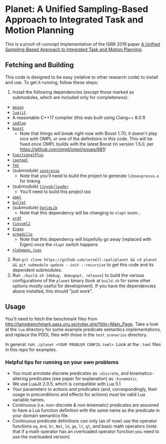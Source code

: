 # Planet: A Unified Sampling-Based Approach to Integrated Task and Motion Planning

This is a proof-of-concept implementation of the ISRR 2019 paper [A Unified Sampling-Based Approach
to Integrated Task and Motion
Planning](https://wbthomason.github.io/papers/isrr2019_unifiedtamp.pdf).

## Fetching and Building

This code is designed to be easy (relative to other research code) to install and use. To get it
running, follow these steps:

1. Install the following dependencies (except those marked as submodules, which are included only
   for completeness):
  - [`meson`](https://mesonbuild.com/)
  - [`luajit`](https://luajit.org/)
  - A reasonable C++17 compiler (this was built using Clang++ 8.0.1)
  - [`spdlog`](https://github.com/gabime/spdlog)
  - [`boost`](https://www.boost.org/)
    - Note that things will break right now with Boost 1.70; it doesn't play nice with OMPL or one
      of the definitions in this code. This will be fixed once OMPL builds with the latest Boost (in
      version 1.5.0, per https://github.com/ompl/ompl/issues/681)
  - [`FunctionalPlus`](https://github.com/Dobiasd/FunctionalPlus)
  - [`cpptoml`](https://github.com/skystrife/cpptoml)
  - [`fmt`](https://github.com/fmtlib/fmt)
  - (submodule) [`sexpresso`](https://github.com/BitPuffin/sexpresso)
    - Note that you'll need to build the project to generate `libsexpresso.o` for linking
  - (submodule) [`tinyobjloader`](https://github.com/syoyo/tinyobjloader)
      - You'll need to build this project too
  - [`ompl`](https://ompl.kavrakilab.org/)
  - [`bullet`](https://github.com/bulletphysics/bullet3)
  - (submodule) [`OptimLib`](https://github.com/kthohr/optim)
    - Note that this dependency will be changing to `nlopt` soon...
  - [`urdf`](https://github.com/ros/urdfdom)
  - [`tinyxml2`](https://github.com/leethomason/tinyxml2)
  - [`Eigen`](http://eigen.tuxfamily.org/index.php?title=Main_Page)
  - [`armadillo`](http://arma.sourceforge.net/)
    - Note that this dependency will hopefully go away (replaced with Eigen) once the `nlopt` switch
      happens
  - [`nlohmann_json`](https://github.com/nlohmann/json)
2. Run `git clone https://github.com/cornell-rpal/planet && cd planet && git submodule update
   --init --recursive` to get this code and its dependent submodules.
3. Run `./build.sh {debug, debugopt, release}` to build the various configurations of the `planet`
   binary (look at `build.sh` for some other options mostly useful for development). If you have the
   dependencies above installed, this should "just work".

## Usage

You'll need to fetch the benchmark files from
<http://tampbenchmark.aass.oru.se/index.php?title=Main_Page>. Take a look at the `lua` directory for
some example predicate semantics implementations, and replace the PDDL files with those in the
`test_scenarios` directory.

In general: run `./planet <YOUR PROBLEM CONFIG.toml>`. Look at the `.toml` files in this repo for
examples.

### Helpful tips for running on your own problems

- You must annotate discrete predicates as `:discrete`, and kinematics-altering predicates (see paper for explanation) as `:kinematic`.
- We use LuaJit 2.0.5, which is compatible with Lua 5.1
- Your parameters to actions and predicates (and, correspondingly, their usage in preconditions and effects for actions) *must* be valid Lua variable names.
- Continuous (i.e. non-discrete & non-kinematic) predicates are assumed to have a Lua function definition with the same name as the predicate in your domain semantics file.
- Continuous predicate definitions can only (as of now) use the operator functions `eq`, `And`, `Or`, `Not`,
  `le`, `ge`, `lt`, `gt`, and basic math operators (note that if a math operator has an overloaded operator
  function you need to use the overloaded version)
